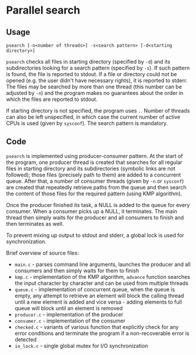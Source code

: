 Parallel search
===============

Usage
-----

    psearch [-n<number of threads>] -s<search pattern> [-d<starting directory>]

`psearch` checks all files in starting directory (specified by `-d`) and its subdirectories looking for a search pattern (specified by `-s`). If such pattern is found, the file is reported to stdout. If a file or directory could not be opened (e.g. the user didn't have necessary rights), it is reported to stderr. The files may be searched by more than one thread (this number can be adjusted by `-n`) and the program makes no guarantees about the order in which the files are reported to stdout.

If starting directory is not specified, the program uses `.`. Number of threads can also be left unspecified, in which case the current number of active CPUs is used (given by `sysconf`). The search pattern is mandatory.

Code
----

`psearch` is implemented using producer-consumer pattern. At the start of the program, one producer thread is created that searches for all regular files in starting directory and its subdirectories (symbolic links are not followed); those files (precisely path to them) are added to a concurrent queue. After that, a number of consumer threads (given by `-n` or `sysconf`) are created that repeatedly retrieve paths from the queue and then search the content of those files for the required pattern (using KMP algorithm).

Once the producer finished its task, a NULL is added to the queue for every consumer. When a consumer picks up a NULL, it terminates. The main thread then simply waits for the producer and all consumers to finish and then terminates as well.

To prevent mixing up output to stdout and stderr, a global lock is used for synchronization.

Brief overview of source files:

 * `main.c` - parses command line arguments, launches the producer and all consumers and then simply waits for them to finish
 * `kmp.c` - implementation of the KMP algorithm, `advance` function searches the input character by character and can be used from multiple threads
 * `queue.c` - implementation of concurrent queue, when the queue is empty, any attempt to retrieve an element will block the calling thread until a new element is added and vice versa - adding elements to full queue will block until an element is removed
 * `producer.c` - implementation of the producer
 * `consumer.c` - implementation of the consumer
 * `checked.c` - variants of various function that explicitly check for any error conditions and terminate the program if a non-recoverable error is detected
 * `io_lock.c` - single global mutex for I/O synchronization

